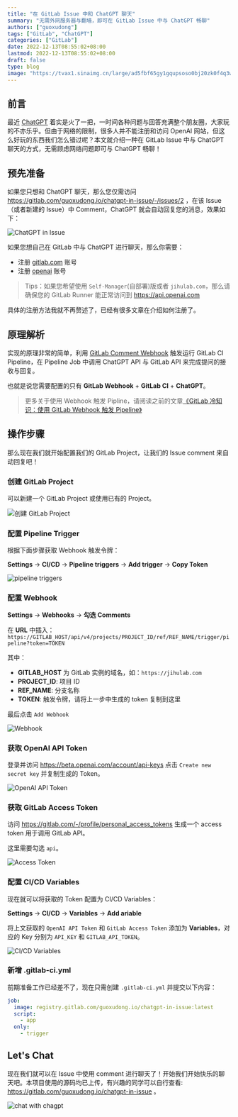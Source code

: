 ```yaml
---
title: "在 GitLab Issue 中和 ChatGPT 聊天"
summary: "无需外网服务器与翻墙，即可在 GitLab Issue 中与 ChatGPT 畅聊"
authors: ["guoxudong"]
tags: ["GitLab", "ChatGPT"]
categories: ["GitLab"]
date: 2022-12-13T08:55:02+08:00
lastmod: 2022-12-13T08:55:02+08:00
draft: false
type: blog
image: "https://tvax1.sinaimg.cn/large/ad5fbf65gy1gqupsoso0bj20zk0f4q3w.jpg"
---
```

## 前言

<!-- markdown-link-check-disable-next-line -->
最近 [ChatGPT](https://chat.openai.com/chat) 着实是火了一把，一时间各种问题与回答充满整个朋友圈，大家玩的不亦乐乎。但由于网络的限制，很多人并不能注册和访问 OpenAI 网站，但这么好玩的东西我们怎么错过呢？本文就介绍一种在 GitLab Issue 中与 ChatGPT 聊天的方式，无需顾虑网络问题即可与 ChatGPT 畅聊！

## 预先准备

如果您只想和 ChatGPT 聊天，那么您仅需访问 https://gitlab.com/guoxudong.io/chatgpt-in-issue/-/issues/2 ，在该 Issue（或者新建的 Issue）中 Comment，ChatGPT 就会自动回复您的消息，效果如下：

![ChatGPT in Issue](https://tvax1.sinaimg.cn/large/ad5fbf65gy1h91zg84tv4j21ke0qiajd.jpg)

如果您想自己在 GitLab 中与 ChatGPT 进行聊天，那么你需要：

- 注册 [gitlab.com](https://gitlab.com) 账号
- 注册 [openai](https://openai.com) 账号

<!-- markdown-link-check-disable-next-line -->
> Tips：如果您希望使用 `Self-Manager`(自部署)版或者 `jihulab.com`，那么请确保您的 GitLab Runner 能正常访问到 https://api.openai.com

具体的注册方法我就不再赘述了，已经有很多文章在介绍如何注册了。

## 原理解析

实现的原理非常的简单，利用 [GitLab Comment Webhook](https://docs.gitlab.com/ee/user/project/integrations/webhook_events.html#comment-events) 触发运行 GitLab CI Pipeline，在 Pipeline Job 中调用 ChatGPT API 与 GitLab API 来完成提问的接收与回复。

也就是说您需要配置的只有 **GitLab Webhook** + **GitLab CI** + **ChatGPT**。

> 更多关于使用 Webhook 触发 Pipline，请阅读之前的文章[《GitLab 冷知识：使用 GitLab Webhook 触发 Pipeline》](https://guoxudong.io/post/gitlab-webhook-trigger-pipeline/)

## 操作步骤

那么现在我们就开始配置我们的 GitLab Project，让我们的 Issue comment 来自动回复吧！

### 创建 GitLab Project

可以新建一个 GitLab Project 或使用已有的 Project。

![创建 GitLab Project](https://tvax1.sinaimg.cn/large/ad5fbf65gy1h920vxligbj21u211ytjf.jpg)

### 配置 Pipeline Trigger

根据下面步骤获取 Webhook 触发令牌：

**Settings** -> **CI/CD** -> **Pipeline triggers** -> **Add trigger** -> **Copy Token**

![pipeline triggers](https://tvax4.sinaimg.cn/large/ad5fbf65gy1gzgnuzrauxj22fe0y0qfb.jpg)

### 配置 Webhook

**Settings** -> **Webhooks** -> **勾选 Comments**

在 **URL** 中插入： `https://GITLAB_HOST/api/v4/projects/PROJECT_ID/ref/REF_NAME/trigger/pipeline?token=TOKEN`

其中：
- **GITLAB_HOST** 为 GitLab 实例的域名，如：`https://jihulab.com`
- **PROJECT_ID**: 项目 ID
- **REF_NAME**: 分支名称
- **TOKEN**: 触发令牌，请将上一步中生成的 token 复制到这里

最后点击 `Add Webhook`

![Webhook](https://tva1.sinaimg.cn/large/ad5fbf65gy1h9214k52uzj21n012e13w.jpg)

### 获取 OpenAI API Token

登录并访问 https://beta.openai.com/account/api-keys 点击 `Create new secret key` 并复制生成的 Token。

![OpenAI API Token](https://tvax3.sinaimg.cn/large/ad5fbf65gy1h92170nvo6j21ei0xkb25.jpg)

### 获取 GitLab Access Token

<!-- markdown-link-check-disable-next-line -->
访问 https://gitlab.com/-/profile/personal_access_tokens 生成一个 access token 用于调用 GitLab API。

这里需要勾选 `api`。

![Access Token](https://tvax4.sinaimg.cn/large/ad5fbf65gy1h921cpwicnj21oe18kdzb.jpg)

### 配置 CI/CD Variables

现在就可以将获取的 Token 配置为 CI/CD Variables：

**Settings** -> **CI/CD** -> **Variables** -> **Add ariable**

将上文获取的 `OpenAI API Token` 和 `GitLab Access Token` 添加为 **Variables**，对应的 Key 分别为 `API_KEY` 和 `GITLAB_API_TOKEN`。

![CI/CD Variables](https://tva2.sinaimg.cn/large/ad5fbf65gy1h921bbqlxcj22ia1bghdu.jpg)

### 新增 .gitlab-ci.yml

前期准备工作已经差不了，现在只需创建 `.gitlab-ci.yml` 并提交以下内容：

```yaml
job:
  image: registry.gitlab.com/guoxudong.io/chatgpt-in-issue:latest
  script:
    - app
  only:
    - trigger
```

## Let's Chat

现在我们就可以在 Issue 中使用 comment 进行聊天了！开始我们开始快乐的聊天吧。本项目使用的源码均已上传，有兴趣的同学可以自行查看: https://gitlab.com/guoxudong.io/chatgpt-in-issue 。

![chat with chagpt](https://tva1.sinaimg.cn/large/ad5fbf65gy1h921o7czs9j21lq0no7aa.jpg)
